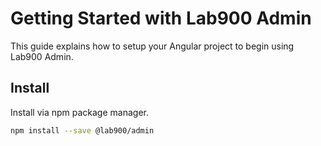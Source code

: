 # Getting Started with Lab900 Admin

This guide explains how to setup your Angular project to begin using Lab900 Admin. 

## Install
Install via npm package manager.


```bash
npm install --save @lab900/admin
```
